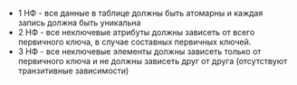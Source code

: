- 1 НФ - все данные в таблице должны быть атомарны и каждая запись должна быть уникальна
- 2 НФ - все неключевые атрибуты должны зависеть от всего первичного ключа, в случае составных первичных ключей. 
- 3 НФ - все неключевые элементы должны зависеть только от первичного ключа и  не должны зависеть друг от друга (отсутствуют транзитивные зависимости)